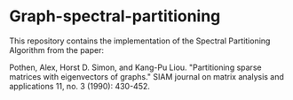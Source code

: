 # Graph-spectral-partitioning

This repository contains the implementation of the Spectral Partitioning Algorithm from the paper:

Pothen, Alex, Horst D. Simon, and Kang-Pu Liou. "Partitioning sparse matrices with eigenvectors of graphs." SIAM journal on matrix analysis and applications 11, no. 3 (1990): 430-452.
